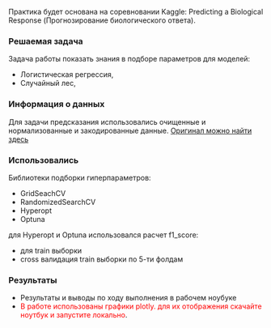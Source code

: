 Практика будет основана на соревновании Kaggle: Predicting a Biological Response (Прогнозирование биологического ответа).



 ### Решаемая задача

Задача работы показать знания в подборе параметров для моделей:
  * Логистическая регрессия,
  * Случайный лес,

### Информация о данных

Для задачи предсказания использовались очищенные и нормализованные и закодированные данные.
[Оригинал можно найти здесь](https://www.kaggle.com/c/bioresponse)
  
###  Использовались

  Библиотеки подборки гиперпараметров:
  * GridSeachCV
  * RandomizedSearchCV
  * Hyperopt
  * Optuna

  для Hyperopt и Optuna использовался расчет f1_score:
  * для train выборки
  * cross валидация train выборки по 5-ти фолдам
  
### Результаты

* Результаты и выводы по ходу выполнения в рабочем ноубуке
* <span style="color:red">В работе использованы графики plotly. для их отображения скачайте ноутбук и запустите локально</span>.



